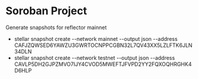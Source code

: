 # Soroban Project

Generate snapshots for reflector mainnet

- stellar snapshot create --network mainnet --output json --address CAFJZQWSED6YAWZU3GWRTOCNPPCGBN32L7QV43XX5LZLFTK6JLN34DLN
-  stellar snapshot create --network testnet --output json --address CAVLP5DH2GJPZMVO7IJY4CVOD5MWEFTJFVPD2YY2FQXOQHRGHK4D6HLP


